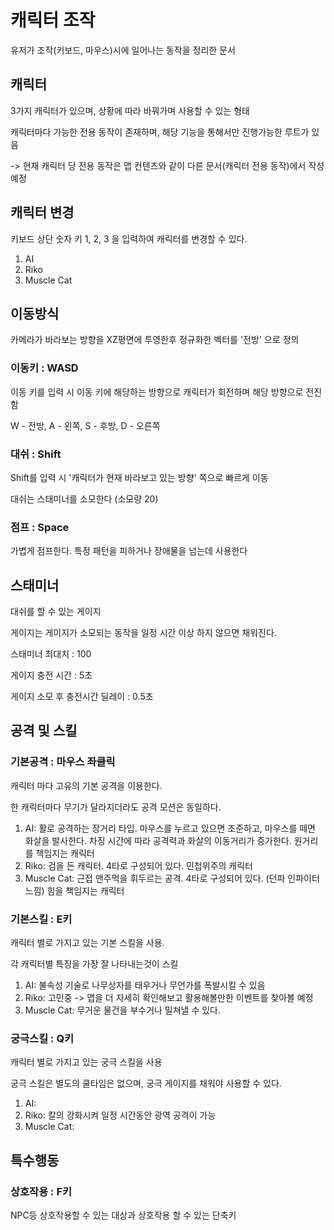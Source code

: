 # 캐릭터 조작

유저가 조작(키보드, 마우스)시에 일어나는 동작을 정리한 문서

## 캐릭터

3가지 캐릭터가 있으며, 상황에 따라 바꿔가며 사용할 수 있는 형태

캐릭터마다 가능한 전용 동작이 존재하며, 해당 기능을 통해서만 진행가능한 루트가 있음

-> 현재 캐릭터 당 전용 동작은 맵 컨텐츠와 같이 다른 문서(캐릭터 전용 동작)에서 작성 예정

## 캐릭터 변경

키보드 상단 숫자 키 1, 2, 3 을 입력하여 캐릭터를 변경할 수 있다.

1. AI
1. Riko
1. Muscle Cat

## 이동방식

카메라가 바라보는 방향을 XZ평면에 투영한후 정규화한 벡터를 '전방' 으로 정의

### 이동키 : WASD

이동 키를 입력 시 이동 키에 해당하는 방향으로 캐릭터가 회전하며 해당 방향으로 전진함

W - 전방, A - 왼쪽, S - 후방, D - 오른쪽

### 대쉬 : Shift

Shift를 입력 시 '캐릭터가 현재 바라보고 있는 방향' 쪽으로 빠르게 이동

대쉬는 스태미너를 소모한다 (소모량 20)

### 점프 : Space

가볍게 점프한다. 특정 패턴을 피하거나 장애물을 넘는데 사용한다

## 스태미너

대쉬를 할 수 있는 게이지

게이지는 게이지가 소모되는 동작을 일정 시간 이상 하지 않으면 채워진다.

스태미너 최대치 : 100

게이지 충전 시간 : 5초

게이지 소모 후 충전시간 딜레이 : 0.5초

## 공격 및 스킬

### 기본공격 : 마우스 좌클릭

캐릭터 마다 고유의 기본 공격을 이용한다.

한 캐릭터마다 무기가 달라지더라도 공격 모션은 동일하다.

1. AI: 활로 공격하는 장거리 타입. 마우스를 누르고 있으면 조준하고, 마우스를 떼면 화살을 발사한다. 차징 시간에 따라 공격력과 화살의 이동거리가 증가한다. 원거리를 책임지는 캐릭터
1. Riko: 검을 든 캐릭터. 4타로 구성되어 있다. 민첩위주의 캐릭터
1. Muscle Cat: 근접 맨주먹을 휘두르는 공격. 4타로 구성되어 있다. (던파 인파이터 느낌) 힘을 책임지는 캐릭터

### 기본스킬 : E키

캐릭터 별로 가지고 있는 기본 스킬을 사용.

각 캐릭터별 특징을 가장 잘 나타내는것이 스킬

1. AI: 불속성 기술로 나무상자를 태우거나 무언가를 폭발시킬 수 있음
1. Riko: 고민중 -> 맵을 더 자세히 확인해보고 활용해볼만한 이벤트를 찾아볼 예정
1. Muscle Cat: 무거운 물건을 부수거나 밀쳐낼 수 있다.

### 궁극스킬 : Q키

캐릭터 별로 가지고 있는 궁극 스킬을 사용

궁극 스킬은 별도의 쿨타임은 없으며, 궁극 게이지를 채워야 사용할 수 있다.

1. AI:
1. Riko: 칼의 강화시켜 일정 시간동안 광역 공격이 가능
1. Muscle Cat: 

## 특수행동

### 상호작용 : F키

NPC등 상호작용할 수 있는 대상과 상호작용 할 수 있는 단축키
